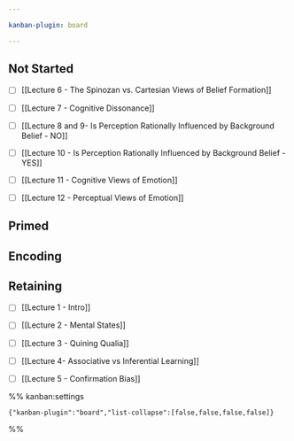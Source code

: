 ```yaml
---

kanban-plugin: board

---
```


## Not Started

- [ ] [[Lecture 6 - The Spinozan vs. Cartesian Views of Belief Formation]]
- [ ] [[Lecture 7 - Cognitive Dissonance]]
- [ ] [[Lecture 8 and 9- Is Perception Rationally Influenced by Background Belief - NO]]
- [ ] [[Lecture 10  - Is Perception Rationally Influenced by Background Belief - YES]]
- [ ] [[Lecture 11 - Cognitive Views of Emotion]]
- [ ] [[Lecture 12 - Perceptual Views of Emotion]]


## Primed



## Encoding



## Retaining

- [ ] [[Lecture 1 - Intro]]
- [ ] [[Lecture 2 - Mental States]]
- [ ] [[Lecture 3 - Quining Qualia]]
- [ ] [[Lecture 4- Associative vs Inferential Learning]]
- [ ] [[Lecture 5 - Confirmation Bias]]




%% kanban:settings
```
{"kanban-plugin":"board","list-collapse":[false,false,false,false]}
```
%%